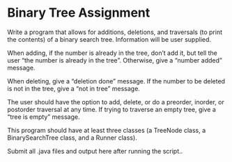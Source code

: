 # Binary Tree Assignment

Write a program that allows for additions, deletions, and traversals (to print the contents) of a binary search tree.  Information will be user supplied.

When adding, if the number is already in the tree, don’t add it, but tell the user “the number is already in the tree”.  Otherwise, give a “number added” message.

When deleting, give a “deletion done” message. If the number to be deleted is not in the tree, give a “not in tree” message. 

The user should have the option to add, delete, or do a preorder, inorder, or postorder traversal at any time.  If trying to traverse an empty tree, give a “tree is empty” message.

This program should have at least three classes (a TreeNode class, a BinarySearchTree class, and a Runner class).

 

Submit all .java files and output here after running the script..
